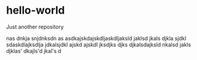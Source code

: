 # hello-world
Just another repository

nas dnkja snjdnksdn as 
asdkajskdajskdljaskdljaksld jaklsd jkals djkla sjdkl sdaskdlajksdlja jdkalsjdkl ajskd ajskdl jksdjks djks djkalsdajksld 
nkalsd jakls djklas' dkajls'd jkal's d
